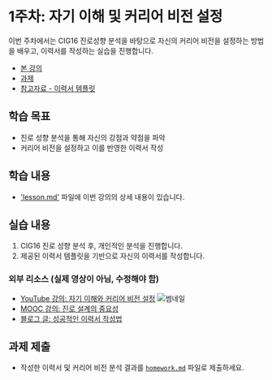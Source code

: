 # 1주차: 자기 이해 및 커리어 비전 설정

이번 주차에서는 CIG16 진로성향 분석을 바탕으로 자신의 커리어 비전을 설정하는 방법을 배우고, 이력서를 작성하는 실습을 진행합니다.

- [본 강의](./lesson.md)
- [과제](./homework.md)
- [참고자료 - 이력서 템플릿](./resume_template.md)

## 학습 목표
- 진로 성향 분석을 통해 자신의 강점과 약점을 파악
- 커리어 비전을 설정하고 이를 반영한 이력서 작성

## 학습 내용
- ['lesson.md'](./lesson.md) 파일에 이번 강의의 상세 내용이 있습니다.

## 실습 내용
1. CIG16 진로 성향 분석 후, 개인적인 분석을 진행합니다.
2. 제공된 이력서 템플릿을 기반으로 자신의 이력서를 작성합니다.

### 외부 리소스 (실제 영상이 아님, 수정해야 함)
- [YouTube 강의: 자기 이해와 커리어 비전 설정](https://youtu.be/example) ![썸네일](https://img.youtube.com/vi/example/0.jpg)
- [MOOC 강의: 진로 설계의 중요성](https://www.edx.org/course/example)
- [블로그 글: 성공적인 이력서 작성법](https://example.com/blog)

## 과제 제출
- 작성한 이력서 및 커리어 비전 분석 결과를 [`homework.md`](./homework.md) 파일로 제출하세요.
